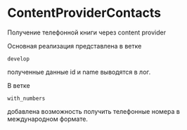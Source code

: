 # ContentProviderContacts

Получение телефонной книги через content provider

Основная реализация представлена в ветке
```
develop
```
полученные данные id и name выводятся в лог.

В ветке
```
with_numbers
```
добавлена возможность получить телефонные номера в международном формате. 
